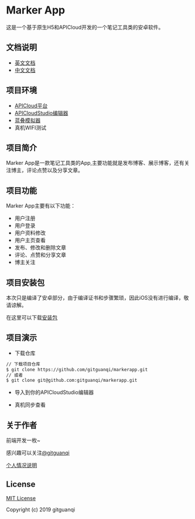 # Marker App

这是一个基于原生H5和APICloud开发的一个笔记工具类的安卓软件。

## 文档说明

+ [英文文档](README.md)
+ [中文文档](zh-CN.md)

## 项目环境

+ [APICloud平台](https://www.apicloud.com)
+ [APICloudStudio编辑器](https://www.apicloud.com/devtools)
+ [蓝叠模拟器](https://www.bluestacks.cn/)
+ 真机WIFI测试

## 项目简介

Marker App是一款笔记工具类的App,主要功能就是发布博客、展示博客，还有关注博主，评论点赞以及分享文章。

## 项目功能

Marker App主要有以下功能：

+ 用户注册
+ 用户登录
+ 用户资料修改
+ 用户主页查看
+ 发布、修改和删除文章
+ 评论、点赞和分享文章
+ 博主关注

## 项目安装包

本次只是编译了安卓部分，由于编译证书和步骤繁琐，因此iOS没有进行编译，敬请谅解。

在这里可以下载[安装包](./app/marker.apk)

## 项目演示

+ 下载仓库

```sh
// 下载项目仓库
$ git clone https://github.com/gitguanqi/markerapp.git
// 或者
$ git clone git@github.com:gitguanqi/markerapp.git
```

+ 导入到你的APICloudStudio编辑器

+ 真机同步查看

## 关于作者

前端开发一枚~

感兴趣可以关注[@gitguanqi](https://github.com/gitguanqi)

[个人情况说明](./about.md)

## License

[MIT License](http://opensource.org/licenses/MIT)

Copyright (c) 2019 gitguanqi
